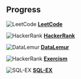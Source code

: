 ## Progress
![LeetCode]( https://progress-bar.dev/13/?scale=50&width=120&color=red&suffix=/50) **[LeetCode](https://leetcode.com/studyplan/top-sql-50/)** 

![HackerRank]( https://progress-bar.dev/0/?scale=60&width=120&color=red&suffix=/60) **[HackerRank](https://www.hackerrank.com/)**

![DataLemur]( https://progress-bar.dev/0/?scale=66&width=120&color=red&suffix=/66) **[DataLemur](https://datalemur.com/questions)**

![HackerRank]( https://progress-bar.dev/0/?scale=32&width=120&color=red&suffix=/32) **[Exercism](https://exercism.org/tracks/sqlite/exercises/high-scores)** 

![SQL-EX]( https://progress-bar.dev/0/?scale=190&width=120&color=red&suffix=/190) **[SQL-EX](https://sql-ex.ru/?Lang=0)**
